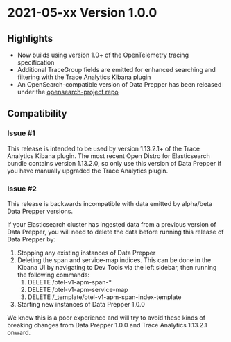 # 2021-05-xx Version 1.0.0

## Highlights
* Now builds using version 1.0+ of the OpenTelemetry tracing specification
* Additional TraceGroup fields are emitted for enhanced searching and filtering with the Trace Analytics Kibana plugin
* An OpenSearch-compatible version of Data Prepper has been released under the [opensearch-project repo](https://github.com/opensearch-project/data-prepper/releases)

## Compatibility
### Issue #1
This release is intended to be used by version 1.13.2.1+ of the Trace Analytics Kibana plugin. The most recent Open Distro for Elasticsearch bundle contains version 1.13.2.0, so only use this version of Data Prepper if you have manually upgraded the Trace Analytics plugin.


### Issue #2
This release is backwards incompatible with data emitted by alpha/beta Data Prepper versions.

If your Elasticsearch cluster has ingested data from a previous version of Data Prepper, you will need to delete the data before running this release of Data Prepper by:
1. Stopping any existing instances of Data Prepper
2. Deleting the span and service-map indices. This can be done in the Kibana UI by navigating to Dev Tools via the left sidebar, then running the following commands:
   1. DELETE /otel-v1-apm-span-*
   2. DELETE /otel-v1-apm-service-map
   3. DELETE /_template/otel-v1-apm-span-index-template
3. Starting new instances of Data Prepper 1.0.0

We know this is a poor experience and will try to avoid these kinds of breaking changes from Data Prepper 1.0.0 and Trace Analytics 1.13.2.1 onward.


